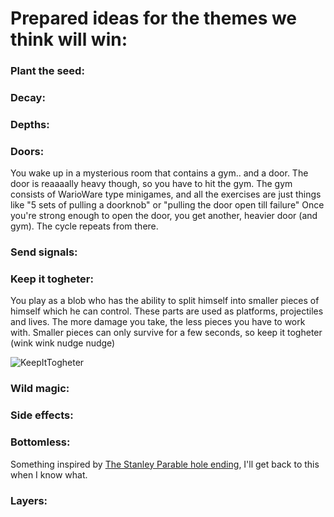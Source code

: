 # Prepared ideas for the themes we think will win:

### Plant the seed:

### Decay:

### Depths:

### Doors:
You wake up in a mysterious room that contains a gym.. and a door. The door is reaaaally heavy though, so you have to hit the gym.
The gym consists of WarioWare type minigames, and all the exercises are just things like "5 sets of pulling a doorknob" or "pulling the door open till failure"
Once you're strong enough to open the door, you get another, heavier door (and gym). The cycle repeats from there.

### Send signals:

### Keep it togheter:
You play as a blob who has the ability to split himself into smaller pieces of himself which he can control.
These parts are used as platforms, projectiles and lives. The more damage you take, the less pieces you have to work with.
Smaller pieces can only survive for a few seconds, so keep it togheter (wink wink nudge nudge)


![KeepItTogheter](https://github.com/user-attachments/assets/2207bc76-c083-4560-b4d9-93eb80d00f00)


### Wild magic:

### Side effects:

### Bottomless:
Something inspired by [The Stanley Parable hole ending](https://www.youtube.com/watch?v=iF-a52LowrI), I'll get back to this when I know what.

### Layers:
